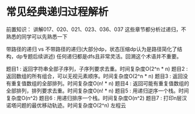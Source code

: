 <!-- Slide number: 1 -->
# 常见经典递归过程解析
前置知识：
讲解017、020、021、023、036、037
这些章节都分析过递归，不熟悉的同学可以先熟悉一下

带路径的递归 vs 不带路径的递归(大部分dp，状态压缩dp认为是路径简化了结构，dp专题后续讲述)
任何递归都是dfs且非常灵活。回溯这个术语并不重要。

题目1 : 返回字符串全部子序列，子序列要求去重。时间复杂度O(2^n * n)
题目2 : 返回数组的所有组合，可以无视元素顺序。时间复杂度O(2^n * n)
题目3 : 返回没有重复值数组的全部排列。时间复杂度O(n! * n)
题目4 : 返回可能有重复值数组的全部排列，排列要求去重。时间复杂度O(n! * n)
题目5 : 用递归逆序一个栈。时间复杂度O(n^2)
题目6 : 用递归排序一个栈。时间复杂度O(n^2)
题目7 : 打印n层汉诺塔问题的最优移动轨迹。时间复杂度O(2^n)
左程云